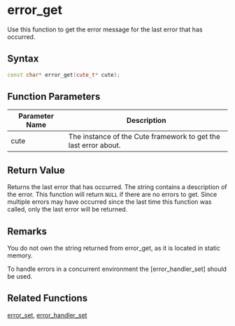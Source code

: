 # error_get

Use this function to get the error message for the last error that has occurred.

## Syntax

```cpp
const char* error_get(cute_t* cute);
```

## Function Parameters

Parameter Name | Description
--- | ---
cute | The instance of the Cute framework to get the last error about.

## Return Value

Returns the last error that has occurred. The string contains a description of the error. This function will return `NULL` if there are no errors to get. Since multiple errors may have occurred since the last time this function was called, only the last error will be returned.

## Remarks

You do not own the string returned from error_get, as it is located in static memory.

To handle errors in a concurrent environment the [error_handler_set] should be used.

## Related Functions

[error_set](https://github.com/RandyGaul/cute_framework/blob/master/doc/cute/error_set.md),
[error_handler_set](https://github.com/RandyGaul/cute_framework/blob/master/doc/cute/error_handler_set.md)
